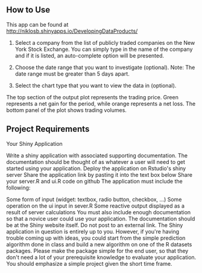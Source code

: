 How to Use
--------------------------
This app can be found at http://niklosb.shinyapps.io/DevelopingDataProducts/

1. Select a company from the list of publicly traded companies on the New York Stock Exchange. You can simply type in the name of the company and if it is listed, an auto-complete option will be presented.

2. Choose the date range that you want to investigate (optional). Note: The date range must be greater than 5 days apart.

3. Select the chart type that you want to view the data in (optional).

The top section of the output plot represents the trading price. Green represents a net gain for the period, while orange represents a net loss. The bottom panel of the plot shows trading volumes.


Project Requirements
--------------------------
Your Shiny Application

Write a shiny application with associated supporting documentation. The documentation should be thought of as whatever a user will need to get started using your application.
Deploy the application on Rstudio's shiny server
Share the application link by pasting it into the text box below
Share your server.R and ui.R code on github
The application must include the following:

Some form of input (widget: textbox, radio button, checkbox, ...)
Some operation on the ui input in sever.R
Some reactive output displayed as a result of server calculations
You must also include enough documentation so that a novice user could use your application.
The documentation should be at the Shiny website itself. Do not post to an external link.
The Shiny application in question is entirely up to you. However, if you're having trouble coming up with ideas, you could start from the simple prediction algorithm done in class and build a new algorithm on one of the R datasets packages. Please make the package simple for the end user, so that they don't need a lot of your prerequisite knowledge to evaluate your application. You should emphasize a simple project given the short time frame.  
